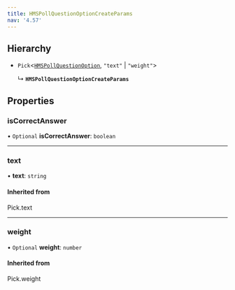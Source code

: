 ```yaml
---
title: HMSPollQuestionOptionCreateParams
nav: '4.57'
---
```


## Hierarchy

- `Pick`<[`HMSPollQuestionOption`](/api-reference/javascript/v2/interfaces/HMSPollQuestionOption), `"text"` \| `"weight"`\>

  ↳ **`HMSPollQuestionOptionCreateParams`**

## Properties

### isCorrectAnswer

• `Optional` **isCorrectAnswer**: `boolean`

---

### text

• **text**: `string`

#### Inherited from

Pick.text

---

### weight

• `Optional` **weight**: `number`

#### Inherited from

Pick.weight
